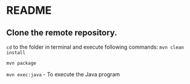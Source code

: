 # README

## Clone the remote repository.

`cd` to the folder in terminal and execute following commands: 
`mvn clean install`

`mvn package`

`mvn exec:java` - To execute the Java program
